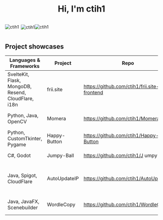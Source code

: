 <h1 align="center">Hi, I'm ctih1</h1>

<div style="display: flex; flex-direction: row; align-items: center">
    <p><img align="left" src="https://github-readme-stats.vercel.app/api/top-langs?username=ctih1&show_icons=true&locale=en&exclude_repo=Dell-Latitude-E6220-EFI" alt="ctih1" /></p>
    <p>&nbsp;<img align="center" src="https://github-readme-stats.vercel.app/api?username=ctih1&show_icons=true&locale=en" alt="ctih1" /></p>
    <p><img align="center" src="https://github-readme-streak-stats.herokuapp.com/?user=ctih1&" alt="ctih1" /></p>
</div>

## Project showcases

| Languages & Frameworks |Project | Repo | Details |
| -----------------------| ------ | ---- | ------- |
| SvelteKit, Flask, MongoDB, Resend, CloudFlare, i18n |frii.site | https://github.com/ctih1/frii.site-frontend | First service, [over 200 users](https://github.com/ctih1/frii.site-frontend/discussions/88) |
| Python, Java, OpenCV | Momera | https://github.com/ctih1/Momera | First OpenCV project |
| Python, CustomTkinter, Pygame | Happy-Button | https://github.com/ctih1/Happy-Button | First GUI application / game |
| C#, Godot | Jumpy-Ball | https://github.com/ctih1/J umpy-Ball | First mobile game |
| Java, Spigot, CloudFlare | AutoUpdateIP | https://github.com/ctih1/AutoUpdateIP | Minecraft plugin that used Cloudflare's API |
| Java, JavaFX, Scenebuilder | WordleCopy | https://github.com/ctih1/WordleCopy | First game made with Java |
